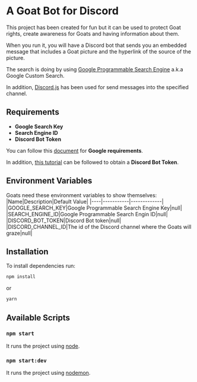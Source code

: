 # A Goat Bot for Discord

This project has been created for fun but it can be used to protect Goat rights, create awareness for Goats and having information about them.

When you run it, you will have a Discord bot that sends you an embedded message that includes a Goat picture and the hyperlink of the source of the picture.

The search is doing by using [Google Programmable Search Engine](https://programmablesearchengine.google.com/about/) a.k.a Google Custom Search.

In addition, [Discord.js](https://discord.js.org/#/) has been used for send messages into the specified channel.

## Requirements

- **Google Search Key**
- **Search Engine ID**
- **Discord Bot Token**

You can follow this [document](https://developers.google.com/custom-search/docs/tutorial/creatingcse) for **Google requirements**.

In addition, [this tutorial](https://discordpy.readthedocs.io/en/stable/discord.html) can be followed to obtain a **Discord Bot Token**.

## Environment Variables

Goats need these environment variables to show themselves:
|Name|Description|Default Value|
|----|-----------|-------------|
|GOOGLE_SEARCH_KEY|Google Programmable Search Engine Key|null|
|SEARCH_ENGINE_ID|Google Programmable Search Engin ID|null|
|DISCORD_BOT_TOKEN|Discord Bot token|null|
|DISCORD_CHANNEL_ID|The id of the Discord channel where the Goats will graze|null|

## Installation

To install dependencies run:

```bash
npm install
```

or

```bash
yarn
```

## Available Scripts

### `npm start`

It runs the project using [node](https://nodejs.org/api/cli.html#command-line-api).

### `npm start:dev`

It runs the project using [nodemon](https://www.npmjs.com/package/nodemon).
